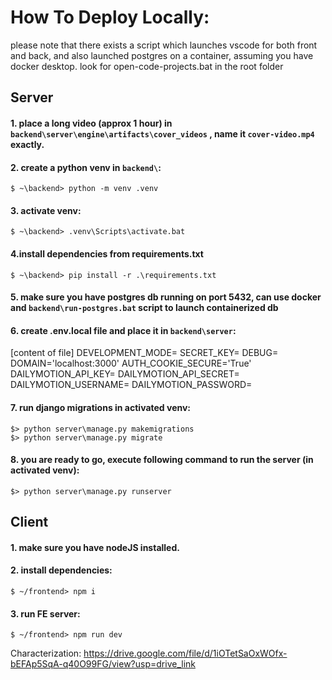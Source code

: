 # How To Deploy Locally:

please note that there exists a script which launches vscode for both front and back, and also launched postgres on a container, assuming you have docker desktop.
look for open-code-projects.bat in the root folder

## Server

#### 1. place a long video (approx 1 hour) in `backend\server\engine\artifacts\cover_videos` , name it `cover-video.mp4` exactly.

#### 2. create a python venv in `backend\`:
`$ ~\backend> python -m venv .venv` 

#### 3. activate venv:
`$ ~\backend> .venv\Scripts\activate.bat` 

#### 4.install dependencies from requirements.txt
`$ ~\backend> pip install -r .\requirements.txt`

#### 5. make sure you have postgres db running on port 5432, can use docker and `backend\run-postgres.bat` script to launch containerized db

#### 6. create .env.local file and place it in `backend\server`:
[content of file]
DEVELOPMENT_MODE=
SECRET_KEY= 
DEBUG=
DOMAIN='localhost:3000'
AUTH_COOKIE_SECURE='True'
DAILYMOTION_API_KEY=
DAILYMOTION_API_SECRET=
DAILYMOTION_USERNAME=
DAILYMOTION_PASSWORD=

#### 7. run django migrations in activated venv:
```
$> python server\manage.py makemigrations
$> python server\manage.py migrate
```

#### 8. you are ready to go, execute following command to run the server (in activated venv):
`$> python server\manage.py runserver`


## Client

#### 1. make sure you have nodeJS installed.

#### 2. install dependencies:
`$ ~/frontend> npm i`

#### 3. run FE server:
`$ ~/frontend> npm run dev`

Characterization:
https://drive.google.com/file/d/1iOTetSaOxWOfx-bEFAp5SqA-q40O99FG/view?usp=drive_link

